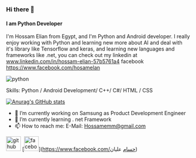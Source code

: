 ### Hi there 👋
#### I am Python Developer

I'm Hossam Elian from Egypt, and I'm Python and Android developer. I really enjoy working with Python and learning new more about AI and deal with it's library like Tensorflow and keras, and learning new languages and frameworks like .net, you can check out my linkedin at www.linkedin.com/in/hossam-elian-57b5761a4 
facebook https://www.facebook.com/hosamelan


![python](https://user-images.githubusercontent.com/54024372/179233370-cde1ac9f-a63c-4481-8f39-ccfd577d4148.png)



Skills: Python / Android Development/ C++/ C#/ HTML / CSS 

[![Anurag's GitHub stats](https://github-readme-stats.vercel.app/api?username=hosamelian)](https://github.com/anuraghazra/github-readme-stats)

- 🔭 I’m currently working on Samsung as Product Development Engineer  
- 🌱 I’m currently learning . net Framework  
- 📫 How to reach me: E-Mail: Hossamemm@gmail.com 


[<img src='https://cdn.jsdelivr.net/npm/simple-icons@3.0.1/icons/github.svg' alt='github' height='40'>](https://github.com/HosamElian)  [<img src='https://cdn.jsdelivr.net/npm/simple-icons@3.0.1/icons/facebook.svg' alt='facebook' height='40'>](https://www.facebook.com/حسام عليان)  

